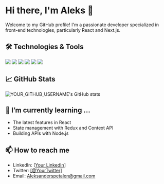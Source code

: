# Hi there, I'm Aleks 👋

Welcome to my GitHub profile! I'm a passionate developer specialized in front-end technologies, particularly React and Next.js.

## 🛠 Technologies & Tools

![](https://img.shields.io/badge/Code-React-61DAFB?style=for-the-badge&logo=react&logoColor=white)
![](https://img.shields.io/badge/Code-Next.js-000000?style=for-the-badge&logo=next.js&logoColor=white)
![](https://img.shields.io/badge/Code-TypeScript-3178C6?style=for-the-badge&logo=typescript&logoColor=white)
![](https://img.shields.io/badge/Code-JavaScript-F7DF1E?style=for-the-badge&logo=javascript&logoColor=black)
![](https://img.shields.io/badge/Style-CSS3-1572B6?style=for-the-badge&logo=css3&logoColor=white)
![](https://img.shields.io/badge/Markup-HTML5-E34F26?style=for-the-badge&logo=html5&logoColor=white)


## 📈 GitHub Stats

![YOUR_GITHUB_USERNAME's GitHub stats](https://github-readme-stats.vercel.app/api?username=spettenn&show_icons=true&theme=radical)

## 🌱 I’m currently learning ...

- The latest features in React
- State management with Redux and Context API
- Building APIs with Node.js

## 📫 How to reach me

- LinkedIn: [[Your LinkedIn](https://www.linkedin.com/in/aleksander-spetalen-450013209/)]
- Twitter: [[@YourTwitter]](https://x.com/spetalen)
- Email: Aleksanderspetalen@gmail.com


